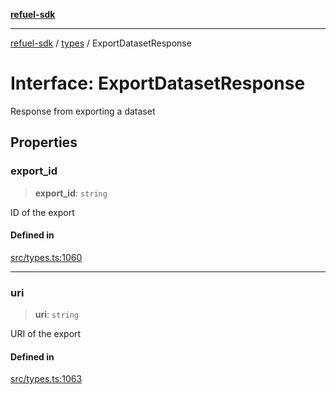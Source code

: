 [**refuel-sdk**](../../README.md)

***

[refuel-sdk](../../modules.md) / [types](../README.md) / ExportDatasetResponse

# Interface: ExportDatasetResponse

Response from exporting a dataset

## Properties

### export\_id

> **export\_id**: `string`

ID of the export

#### Defined in

[src/types.ts:1060](https://github.com/refuel-ai/refuel-sdk/blob/ce96b857bf5c9f1c73e98ea4629535109c473935/src/types.ts#L1060)

***

### uri

> **uri**: `string`

URI of the export

#### Defined in

[src/types.ts:1063](https://github.com/refuel-ai/refuel-sdk/blob/ce96b857bf5c9f1c73e98ea4629535109c473935/src/types.ts#L1063)
